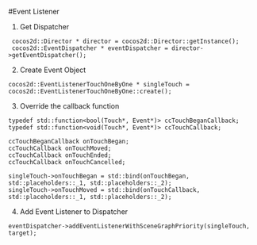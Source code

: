 #Event Listener

1. Get Dispatcher
```
 cocos2d::Director * director = cocos2d::Director::getInstance();
 cocos2d::EventDispatcher * eventDispatcher = director->getEventDispatcher();
```

2. Create Event Object

```
cocos2d::EventListenerTouchOneByOne * singleTouch = cocos2d::EventListenerTouchOneByOne::create();
```

3. Override the callback function
```
typedef std::function<bool(Touch*, Event*)> ccTouchBeganCallback;
typedef std::function<void(Touch*, Event*)> ccTouchCallback;

ccTouchBeganCallback onTouchBegan;
ccTouchCallback onTouchMoved;
ccTouchCallback onTouchEnded;
ccTouchCallback onTouchCancelled;

singleTouch->onTouchBegan = std::bind(onTouchBegan, std::placeholders::_1, std::placeholders::_2);
singleTouch->onTouchMoved = std::bind(onTouchCallback, std::placeholders::_1, std::placeholders::_2);

```

4. Add Event Listener to Dispatcher

```
eventDispatcher->addEventListenerWithSceneGraphPriority(singleTouch, target);
```
